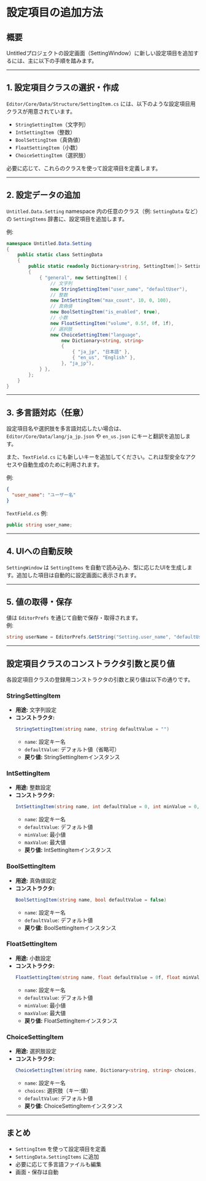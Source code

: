 # 設定項目の追加方法

## 概要

Untitledプロジェクトの設定画面（SettingWindow）に新しい設定項目を追加するには、主に以下の手順を踏みます。

---

## 1. 設定項目クラスの選択・作成

`Editor/Core/Data/Structure/SettingItem.cs` には、以下のような設定項目用クラスが用意されています。

- `StringSettingItem`（文字列）
- `IntSettingItem`（整数）
- `BoolSettingItem`（真偽値）
- `FloatSettingItem`（小数）
- `ChoiceSettingItem`（選択肢）

必要に応じて、これらのクラスを使って設定項目を定義します。

---

## 2. 設定データの追加

`Untitled.Data.Setting` namespace 内の任意のクラス（例: `SettingData` など）の `SettingItems` 辞書に、設定項目を追加します。

例:
```csharp
namespace Untitled.Data.Setting
{
    public static class SettingData
    {
        public static readonly Dictionary<string, SettingItem[]> SettingItems = new Dictionary<string, SettingItem[]>
        {
            { "general", new SettingItem[] {
                // 文字列
                new StringSettingItem("user_name", "defaultUser"),
                // 整数
                new IntSettingItem("max_count", 10, 0, 100),
                // 真偽値
                new BoolSettingItem("is_enabled", true),
                // 小数
                new FloatSettingItem("volume", 0.5f, 0f, 1f),
                // 選択肢
                new ChoiceSettingItem("language",
                    new Dictionary<string, string>
                    {
                        { "ja_jp", "日本語" },
                        { "en_us", "English" },
                    }, "ja_jp"),
            } },
        };
    }
}
```

---

## 3. 多言語対応（任意）

設定項目名や選択肢を多言語対応したい場合は、`Editor/Core/Data/lang/ja_jp.json` や `en_us.json` にキーと翻訳を追加します。

また、`TextField.cs` にも新しいキーを追加してください。これは型安全なアクセスや自動生成のために利用されます。

例:
```json
{
  "user_name": "ユーザー名"
}
```

`TextField.cs` 例:
```csharp
public string user_name;
```

---

## 4. UIへの自動反映

`SettingWindow` は `SettingItems` を自動で読み込み、型に応じたUIを生成します。追加した項目は自動的に設定画面に表示されます。

---

## 5. 値の取得・保存

値は `EditorPrefs` を通じて自動で保存・取得されます。  
例:  
```csharp
string userName = EditorPrefs.GetString("Setting.user_name", "defaultUser");
```

---

## 設定項目クラスのコンストラクタ引数と戻り値

各設定項目クラスの登録用コンストラクタの引数と戻り値は以下の通りです。

### StringSettingItem
- **用途:** 文字列設定
- **コンストラクタ:**
  ```csharp
  StringSettingItem(string name, string defaultValue = "")
  ```
  - `name`: 設定キー名
  - `defaultValue`: デフォルト値（省略可）
  - **戻り値:** StringSettingItemインスタンス

### IntSettingItem
- **用途:** 整数設定
- **コンストラクタ:**
  ```csharp
  IntSettingItem(string name, int defaultValue = 0, int minValue = 0, int maxValue = 100)
  ```
  - `name`: 設定キー名
  - `defaultValue`: デフォルト値
  - `minValue`: 最小値
  - `maxValue`: 最大値
  - **戻り値:** IntSettingItemインスタンス

### BoolSettingItem
- **用途:** 真偽値設定
- **コンストラクタ:**
  ```csharp
  BoolSettingItem(string name, bool defaultValue = false)
  ```
  - `name`: 設定キー名
  - `defaultValue`: デフォルト値
  - **戻り値:** BoolSettingItemインスタンス

### FloatSettingItem
- **用途:** 小数設定
- **コンストラクタ:**
  ```csharp
  FloatSettingItem(string name, float defaultValue = 0f, float minValue = 0f, float maxValue = 1f)
  ```
  - `name`: 設定キー名
  - `defaultValue`: デフォルト値
  - `minValue`: 最小値
  - `maxValue`: 最大値
  - **戻り値:** FloatSettingItemインスタンス

### ChoiceSettingItem
- **用途:** 選択肢設定
- **コンストラクタ:**
  ```csharp
  ChoiceSettingItem(string name, Dictionary<string, string> choices, string defaultValue = "")
  ```
  - `name`: 設定キー名
  - `choices`: 選択肢（キー:値）
  - `defaultValue`: デフォルト値
  - **戻り値:** ChoiceSettingItemインスタンス

---

## まとめ

- `SettingItem` を使って設定項目を定義
- `SettingData.SettingItems` に追加
- 必要に応じて多言語ファイルも編集
- 画面・保存は自動
